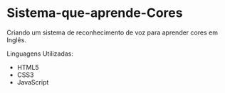 # Sistema-que-aprende-Cores
Criando um sistema de reconhecimento de voz para aprender cores em Inglês.

Linguagens Utilizadas:

* HTML5
* CSS3
* JavaScript
